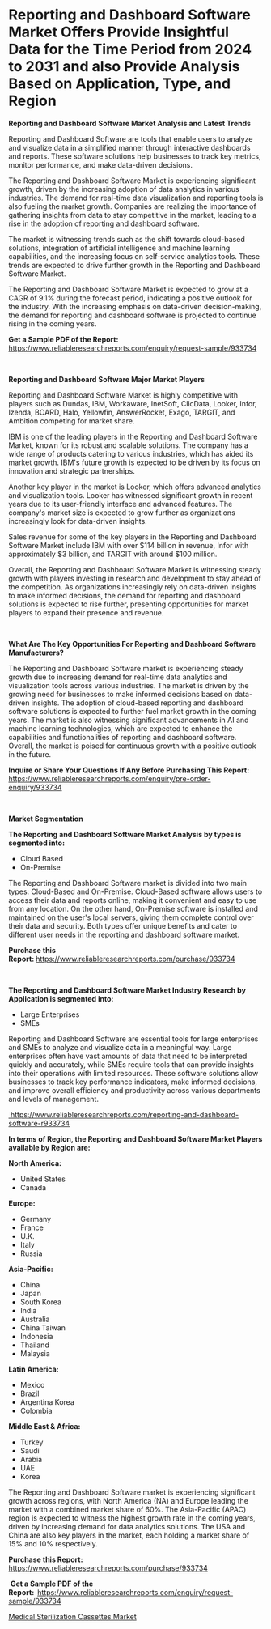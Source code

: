 <p><h1>Reporting and Dashboard Software Market Offers Provide Insightful Data for the Time Period from 2024 to 2031 and also Provide Analysis Based on Application, Type, and Region</h1></p><p><strong>Reporting and Dashboard Software Market Analysis and Latest Trends</strong></p>
<p><p>Reporting and Dashboard Software are tools that enable users to analyze and visualize data in a simplified manner through interactive dashboards and reports. These software solutions help businesses to track key metrics, monitor performance, and make data-driven decisions.</p><p>The Reporting and Dashboard Software Market is experiencing significant growth, driven by the increasing adoption of data analytics in various industries. The demand for real-time data visualization and reporting tools is also fueling the market growth. Companies are realizing the importance of gathering insights from data to stay competitive in the market, leading to a rise in the adoption of reporting and dashboard software.</p><p>The market is witnessing trends such as the shift towards cloud-based solutions, integration of artificial intelligence and machine learning capabilities, and the increasing focus on self-service analytics tools. These trends are expected to drive further growth in the Reporting and Dashboard Software Market.</p><p>The Reporting and Dashboard Software Market is expected to grow at a CAGR of 9.1% during the forecast period, indicating a positive outlook for the industry. With the increasing emphasis on data-driven decision-making, the demand for reporting and dashboard software is projected to continue rising in the coming years.</p></p>
<p><strong>Get a Sample PDF of the Report:&nbsp;</strong> <a href="https://www.reliableresearchreports.com/enquiry/request-sample/933734">https://www.reliableresearchreports.com/enquiry/request-sample/933734</a></p>
<p>&nbsp;</p>
<p><strong>Reporting and Dashboard Software Major Market Players</strong></p>
<p><p>Reporting and Dashboard Software Market is highly competitive with players such as Dundas, IBM, Workaware, InetSoft, ClicData, Looker, Infor, Izenda, BOARD, Halo, Yellowfin, AnswerRocket, Exago, TARGIT, and Ambition competing for market share.</p><p>IBM is one of the leading players in the Reporting and Dashboard Software Market, known for its robust and scalable solutions. The company has a wide range of products catering to various industries, which has aided its market growth. IBM's future growth is expected to be driven by its focus on innovation and strategic partnerships.</p><p>Another key player in the market is Looker, which offers advanced analytics and visualization tools. Looker has witnessed significant growth in recent years due to its user-friendly interface and advanced features. The company's market size is expected to grow further as organizations increasingly look for data-driven insights.</p><p>Sales revenue for some of the key players in the Reporting and Dashboard Software Market include IBM with over $114 billion in revenue, Infor with approximately $3 billion, and TARGIT with around $100 million.</p><p>Overall, the Reporting and Dashboard Software Market is witnessing steady growth with players investing in research and development to stay ahead of the competition. As organizations increasingly rely on data-driven insights to make informed decisions, the demand for reporting and dashboard solutions is expected to rise further, presenting opportunities for market players to expand their presence and revenue.</p></p>
<p>&nbsp;</p>
<p><strong>What Are The Key Opportunities For Reporting and Dashboard Software Manufacturers?</strong></p>
<p><p>The Reporting and Dashboard Software market is experiencing steady growth due to increasing demand for real-time data analytics and visualization tools across various industries. The market is driven by the growing need for businesses to make informed decisions based on data-driven insights. The adoption of cloud-based reporting and dashboard software solutions is expected to further fuel market growth in the coming years. The market is also witnessing significant advancements in AI and machine learning technologies, which are expected to enhance the capabilities and functionalities of reporting and dashboard software. Overall, the market is poised for continuous growth with a positive outlook in the future.</p></p>
<p><strong>Inquire or Share Your Questions If Any Before Purchasing This Report:</strong> <a href="https://www.reliableresearchreports.com/enquiry/pre-order-enquiry/933734">https://www.reliableresearchreports.com/enquiry/pre-order-enquiry/933734</a></p>
<p>&nbsp;</p>
<p><strong>Market Segmentation</strong></p>
<p><strong>The Reporting and Dashboard Software Market Analysis by types is segmented into:</strong></p>
<p><ul><li>Cloud Based</li><li>On-Premise</li></ul></p>
<p><p>The Reporting and Dashboard Software market is divided into two main types: Cloud-Based and On-Premise. Cloud-Based software allows users to access their data and reports online, making it convenient and easy to use from any location. On the other hand, On-Premise software is installed and maintained on the user's local servers, giving them complete control over their data and security. Both types offer unique benefits and cater to different user needs in the reporting and dashboard software market.</p></p>
<p><strong>Purchase this Report:&nbsp;</strong><a href="https://www.reliableresearchreports.com/purchase/933734">https://www.reliableresearchreports.com/purchase/933734</a></p>
<p>&nbsp;</p>
<p><strong>The Reporting and Dashboard Software Market Industry Research by Application is segmented into:</strong></p>
<p><ul><li>Large Enterprises</li><li>SMEs</li></ul></p>
<p><p>Reporting and Dashboard Software are essential tools for large enterprises and SMEs to analyze and visualize data in a meaningful way. Large enterprises often have vast amounts of data that need to be interpreted quickly and accurately, while SMEs require tools that can provide insights into their operations with limited resources. These software solutions allow businesses to track key performance indicators, make informed decisions, and improve overall efficiency and productivity across various departments and levels of management.</p></p>
<p><a href="https://www.reliableresearchreports.com/reporting-and-dashboard-software-r933734">&nbsp;https://www.reliableresearchreports.com/reporting-and-dashboard-software-r933734</a></p>
<p><strong>In terms of Region, the Reporting and Dashboard Software Market Players available by Region are:</strong></p>
<p>
    <p> <strong> North America: </strong>
        <ul>
            <li>United States</li>
            <li>Canada</li>
        </ul>
        </p> 
    <p> <strong> Europe: </strong>
        <ul>
            <li>Germany</li>
            <li>France</li>
            <li>U.K.</li>
            <li>Italy</li>
            <li>Russia</li>
        </ul>
        </p> 
    <p> <strong> Asia-Pacific: </strong>
        <ul>
            <li>China</li>
            <li>Japan</li>
            <li>South Korea</li>
            <li>India</li>
            <li>Australia</li>
            <li>China Taiwan</li>
            <li>Indonesia</li>
            <li>Thailand</li>
            <li>Malaysia</li>
        </ul>
        </p> 
    <p> <strong> Latin America: </strong>
        <ul>
            <li>Mexico</li>
            <li>Brazil</li>
            <li>Argentina Korea</li>
            <li>Colombia</li>
        </ul>
        </p> 
    <p> <strong> Middle East & Africa: </strong>
        <ul>
            <li>Turkey</li>
            <li>Saudi</li>
            <li>Arabia</li>
            <li>UAE</li>
            <li>Korea</li>
        </ul>
    </p>
    </p>
<p><p>The Reporting and Dashboard Software market is experiencing significant growth across regions, with North America (NA) and Europe leading the market with a combined market share of 60%. The Asia-Pacific (APAC) region is expected to witness the highest growth rate in the coming years, driven by increasing demand for data analytics solutions. The USA and China are also key players in the market, each holding a market share of 15% and 10% respectively.</p></p>
<p><strong>Purchase this Report: </strong><a href="https://www.reliableresearchreports.com/purchase/933734">https://www.reliableresearchreports.com/purchase/933734</a></p>
<p>&nbsp;<strong>Get a Sample PDF of the Report:&nbsp;&nbsp;</strong><a href="https://www.reliableresearchreports.com/enquiry/request-sample/933734">https://www.reliableresearchreports.com/enquiry/request-sample/933734</a></p>
<p><strong></strong></p>
<p><p><a href="https://github.com/AlysaLedner2023/Market-Research-Report-List-1/blob/main/medical-sterilization-cassettes-market.md">Medical Sterilization Cassettes Market</a></p></p>